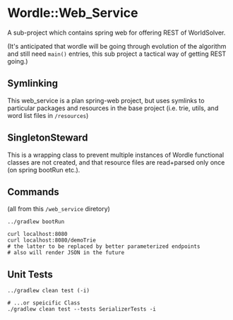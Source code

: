 # Wordle::Web_Service

A sub-project which contains spring web for offering REST of WorldSolver.

(It's anticipated that wordle will be going through evolution of the algorithm and still need `main()` entries, this sub project a tactical way of getting REST going.)

## Symlinking

This web_service is a plan spring-web project, but uses symlinks to particular packages and resources in the base project (i.e. trie, utils, and word list files in `/resources`)

## SingletonSteward

This is a wrapping class to prevent multiple instances of Wordle functional classes are not created, and that resource files are read+parsed only once (on spring bootRun etc.).

## Commands

(all from this `/web_service` diretory)

`../gradlew bootRun`

```
curl localhost:8080
curl localhost:8080/demoTrie
# the latter to be replaced by better parameterized endpoints
# also will render JSON in the future
```

## Unit Tests

```
../gradlew clean test (-i)

# ...or speicific Class
./gradlew clean test --tests SerializerTests -i
```
